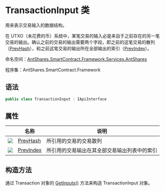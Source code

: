 # TransactionInput 类

用来表示交易输入的数据结构。

在 UTXO（未花费的币）系统中，某笔交易的输入必是来自于之前存在的另一笔交易的输出。确认之前的交易的输出需要两个字段，即之前的这笔交易的散列（[PrevHash](TransactionInput/PrevHash.md)），和之前这笔交易的输出所在全部输出的索引（[PrevIndex](TransactionInput/PrevIndex.md)）。 

命名空间：[AntShares.SmartContract.Framework.Services.AntShares](../Neo.md)

程序集：AntShares.SmartContract.Framework

## 语法

```c#
public class TransactionInput : IApiInterface
```

## 属性

|                                          | 名称                                       | 说明                     |
| ---------------------------------------- | ---------------------------------------- | ---------------------- |
| ![](https://i-msdn.sec.s-msft.com/dynimg/IC74937.jpeg) | [PrevHash](TransactionInput/PrevHash.md) | 所引用的交易的交易散列            |
| ![](https://i-msdn.sec.s-msft.com/dynimg/IC74937.jpeg) | [PrevIndex](TransactionInput/PrevIndex.md) | 所引用的交易输出在其全部交易输出列表中的索引 |

## 构造方法

通过 Transaction 对象的 [GetInputs()](Transaction/GetInputs.md) 方法来构造 TransactionInput 对象。